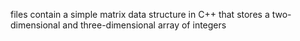 files contain a simple matrix data structure in C++ that stores a two-dimensional and three-dimensional array of integers